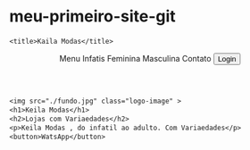 # meu-primeiro-site-git

<!DOCTYPE html>
<html lang="pt-BR">
<head>
    <meta charset="UTF-8">
    <meta http-equiv="X-UA-Compatible" content="IE=edge">
    <meta name="viewport" content="width=device-width, initial-scale=1.0">
    <link rel="stylesheet" href="./styles.css"><link rel="preconnect" href="https://fonts.googleapis.com">
    <link rel="preconnect" href="https://fonts.gstatic.com" crossorigin>
    <link href="https://fonts.googleapis.com/css2?family=Montserrat:ital,wght@0,400;0,500;0,600;0,700;0,900;1,600&family=Oswald&family=Roboto:wght@100;300;400;500&display=swap" rel="stylesheet">
    
    <title>Kaila Modas</title>
</head>
<body>
  <header>
    <a class="link-header">Menu</a>
    <a class="link-header">Infatis</a>
    <a class="link-header">Feminina</a>
    <a class="link-header">Masculina</a>
    <a class="link-header">Contato</a>
    <button class="button-header">Login</button>
  </header>
  <section class="home">
    
    <img src="./fundo.jpg" class="logo-image" >
    <h1>Keila Modas</h1>
    <h2>Lojas com Variaedades</h2>
    <p>Keila Modas , do infatil ao adulto. Com Variaedades</p>
    <button>WatsApp</button>
</section>
</body>
</html>
